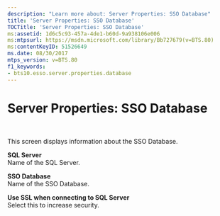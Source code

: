 ```yaml
---
description: "Learn more about: Server Properties: SSO Database"
title: 'Server Properties: SSO Database'
TOCTitle: 'Server Properties: SSO Database'
ms:assetid: 1d6c5c93-457a-4de1-b60d-9a938106e006
ms:mtpsurl: https://msdn.microsoft.com/library/Bb727679(v=BTS.80)
ms:contentKeyID: 51526649
ms.date: 08/30/2017
mtps_version: v=BTS.80
f1_keywords:
- bts10.esso.server.properties.database
---
```


# Server Properties: SSO Database

 

This screen displays information about the SSO Database.

**SQL Server**  
Name of the SQL Server.

**SSO Database**  
Name of the SSO Database.

**Use SSL when connecting to SQL Server**  
Select this to increase security.

